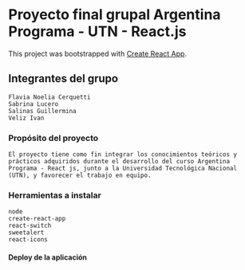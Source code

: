 # Proyecto final grupal Argentina Programa - UTN - React.js

This project was bootstrapped with [Create React App](https://github.com/facebook/create-react-app).

## Integrantes del grupo

    Flavia Noelia Cerquetti
    Sabrina Lucero
    Salinas Guillermina
    Veliz Ivan

### Propósito del proyecto

    El proyecto tiene como fin integrar los conocimientos teóricos y prácticos adquiridos durante el desarrollo del curso Argentina Programa - React js, junto a la Universidad Tecnológica Nacional (UTN), y favorecer el trabajo en equipo.

 ### Herramientas a instalar
    
    node
    create-react-app
    react-switch
    sweetalert
    react-icons

#### Deploy de la aplicación


